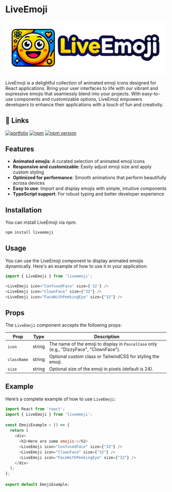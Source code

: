 
# LiveEmoji


![LiveEmoji](https://github.com/amardeeplakshkar/LiveEmoji/blob/main/public/LiveEmojiPoster.png?raw=true)


LiveEmoji is a delightful collection of animated emoji icons designed for React applications. Bring your user interfaces to life with our vibrant and expressive emojis that seamlessly blend into your projects. With easy-to-use components and customizable options, LiveEmoji empowers developers to enhance their applications with a touch of fun and creativity.



## 🔗 Links
[![portfolio](https://img.shields.io/badge/my_portfolio-000?style=for-the-badge&logo=ko-fi&logoColor=white)](https://amardeep-portfolio.vercel.app/) [![npm](https://img.shields.io/badge/linkedin-0A66C2?style=for-the-badge&logo=linkedin&logoColor=white)](https://in.linkedin.com/in/amardeep-lakshkar-24a339244) [![npm version](https://img.shields.io/npm/v/liveemoji.svg?style=flat-square)](https://www.npmjs.com/package/liveemoji)



## Features

- **Animated emojis**: A curated selection of animated emoji icons
- **Responsive and customizable**: Easily adjust emoji size and apply custom styling
- **Optimized for performance**: Smooth animations that perform beautifully across devices
- **Easy to use**: Import and display emojis with simple, intuitive components
- **TypeScript support**: For robust typing and better developer experience



## Installation

You can install LiveEmoji via npm:

```bash
npm install liveemoji
```
    
## Usage

You can use the LiveEmoji component to display animated emojis dynamically. Here's an example of how to use it in your application:

```javascript
import { LiveEmoji } from 'liveemoji';
```
```javascript
<LiveEmoji icon="ConfusedFace" size={'32'} />
<LiveEmoji icon="ClownFace" size={"32"} />
<LiveEmoji icon="FaceWithPeekingEye" size={"32"} />
```
## Props

The `LiveEmoji` component accepts the following props:

| Prop       | Type    | Description                                                      |
|------------|---------|------------------------------------------------------------------|
| `icon`     | string  | The name of the emoji to display in `PascelCase` only (e.g., "DizzyFace", "ClownFace").     |
| `className`| string  | Optional custom class or TailwindCSS for styling the emoji.                    |
| `size`     | string  | Optional size of the emoji in pixels (default is 24).          |

## Example

Here’s a complete example of how to use `LiveEmoji`:

```javascript
import React from 'react';
import { LiveEmoji } from 'liveemoji';

const EmojiExample = () => {
  return (
    <div>
      <h2>Here are some emojis:</h2>
      <LiveEmoji icon="ConfusedFace" size={"32"} />
      <LiveEmoji icon="ClownFace" size={"32"} />
      <LiveEmoji icon="FaceWithPeekingEye" size={"32"} />
    </div>
  );
};

export default EmojiExample;

```


